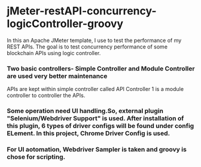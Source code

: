 # jMeter-restAPI-concurrency-logicController-groovy
In this an Apache JMeter template, I use to test the performance of my REST APIs.
The goal is to test concurrency performance of some blockchain APIs using logic controller.
<h3>Two basic controllers- Simple Controller and Module Controller are used very better maintenance</h3>
APIs are kept within simple controller called API
Controller 1 is a module controller to controller the APIs.
<h3>Some operation need UI handling.So, external plugin "Selenium/Webdriver Support" is used. After installation of this plugin, 6 types of driver configs will be found under config ELement. In this project, Chrome Driver Config is used.</h3> 
<h3>For UI aotomation, Webdriver Sampler is taken and groovy is chose for scripting.</h3>
